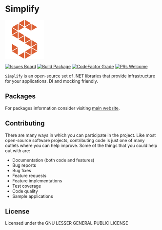 # Simplify

![Simplify](https://raw.githubusercontent.com/SimplifyNet/Images/master/Logo128x128.png)

[![Issues Board](https://img.shields.io/badge/issues-Board-yellow)](https://github.com/orgs/SimplifyNet/projects/1/views/1)
[![Build Package](https://github.com/SimplifyNet/Simplify/actions/workflows/build.yml/badge.svg)](https://github.com/SimplifyNet/Simplify/actions/workflows/build.yml)
[![CodeFactor Grade](https://img.shields.io/codefactor/grade/github/SimplifyNet/Simplify)](https://www.codefactor.io/repository/github/simplifynet/simplify)
[![PRs Welcome](https://img.shields.io/badge/PRs-welcome-brightgreen)](http://makeapullrequest.com)

`Simplify` is an open-source set of .NET libraries that provide infrastructure for your applications. DI and mocking friendly.

## Packages

For packages information consider visiting [main website](https://simplifynet.dev).

## Contributing

There are many ways in which you can participate in the project. Like most open-source software projects, contributing code is just one of many outlets where you can help improve. Some of the things that you could help out with are:

- Documentation (both code and features)
- Bug reports
- Bug fixes
- Feature requests
- Feature implementations
- Test coverage
- Code quality
- Sample applications

## License

Licensed under the GNU LESSER GENERAL PUBLIC LICENSE
